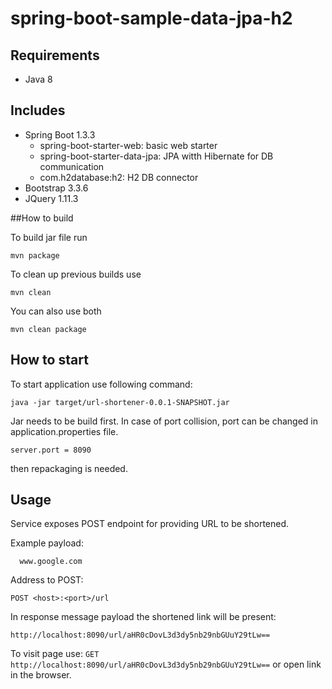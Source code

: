 # spring-boot-sample-data-jpa-h2

## Requirements
- Java 8

## Includes
- Spring Boot 1.3.3
  - spring-boot-starter-web: basic web starter
  - spring-boot-starter-data-jpa: JPA witth Hibernate for DB communication
  - com.h2database:h2: H2 DB connector
- Bootstrap 3.3.6
- JQuery 1.11.3

##How to build

To build jar file run
```
mvn package
```
To clean up previous builds use
```
mvn clean
```
You can also use both
```
mvn clean package
```

## How to start

To start application use following command:
```
java -jar target/url-shortener-0.0.1-SNAPSHOT.jar
```

Jar needs to be build first.
In case of port collision, port can be changed in application.properties file.
```
server.port = 8090
```
then repackaging is needed.

## Usage

Service exposes POST endpoint for providing URL to be shortened.

Example payload:
```
  www.google.com
```
Address to POST:
```
POST <host>:<port>/url
```

In response message payload the shortened link will be present:
```
http://localhost:8090/url/aHR0cDovL3d3dy5nb29nbGUuY29tLw==
```

To visit page use:
`GET http://localhost:8090/url/aHR0cDovL3d3dy5nb29nbGUuY29tLw==`
or open link in the browser.




